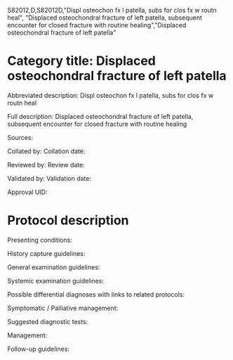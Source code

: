 S82012,D,S82012D,"Displ osteochon fx l patella, subs for clos fx w routn heal", "Displaced osteochondral fracture of left patella, subsequent encounter for closed fracture with routine healing","Displaced osteochondral fracture of left patella"
# Category title: Displaced osteochondral fracture of left patella

Abbreviated description: Displ osteochon fx l patella, subs for clos fx w routn heal

Full description: Displaced osteochondral fracture of left patella, subsequent encounter for closed fracture with routine healing

Sources:

Collated by:
Collation date:

Reviewed by:
Review date:

Validated by:
Validation date:

Approval UID:

# Protocol description

Presenting conditions:

History capture guidelines:

General examination guidelines:

Systemic examination guidelines:

Possible differential diagnoses with links to related protocols:

Symptomatic / Palliative management:

Suggested diagnostic tests:

Management:

Follow-up guidelines:
